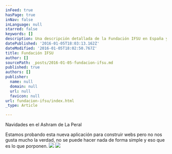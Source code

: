 ```yaml
---
inFeed: true
hasPage: true
inNav: false
inLanguage: null
starred: false
keywords: []
description: Una descripción detallada de la Fundación IFSU en España y de sus sociedades de meditación y mindfulness en todo el mundo.
datePublished: '2016-01-05T18:03:13.162Z'
dateModified: '2016-01-05T18:02:50.767Z'
title: Fundación IFSU
author: []
sourcePath: _posts/2016-01-05-fundacion-ifsu.md
published: true
authors: []
publisher:
  name: null
  domain: null
  url: null
  favicon: null
url: fundacion-ifsu/index.html
_type: Article

---
```

Navidades en el Ashram de La Peral

Estamos probando esta nueva aplicación para construir webs pero no  nos gusta mucho la verdad, no se puede hacer nada de forma simple y eso que es lo que porponen.
![](https://the-grid-user-content.s3-us-west-2.amazonaws.com/b3068627-8fcf-466b-a91d-42264b7ee859.jpg)
![](https://the-grid-user-content.s3-us-west-2.amazonaws.com/4e1e4fd9-c830-40a1-bdda-93c2db9132ac.jpg)